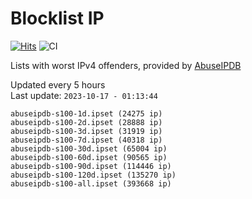 # Blocklist IP

[![Hits](https://hits.seeyoufarm.com/api/count/incr/badge.svg?url=https%3A%2F%2Fgithub.com%2Fborestad%2Fblocklist-ip%2F&count_bg=%2379C83D&title_bg=%23555555&icon=&icon_color=%23E7E7E7&title=hits&edge_flat=false)](https://hits.seeyoufarm.com)  ![CI](https://img.shields.io/github/workflow/status/borestad/blocklist-ip/CI?style=flat-square)

Lists with worst IPv4 offenders, provided by [AbuseIPDB](https://www.abuseipdb.com/)

<!-- FOOTER-PLACEHOLDER -->
Updated every 5 hours<br>
Last update: `2023-10-17 - 01:13:44`
```
abuseipdb-s100-1d.ipset (24275 ip)
abuseipdb-s100-2d.ipset (28888 ip)
abuseipdb-s100-3d.ipset (31919 ip)
abuseipdb-s100-7d.ipset (40318 ip)
abuseipdb-s100-30d.ipset (65004 ip)
abuseipdb-s100-60d.ipset (90565 ip)
abuseipdb-s100-90d.ipset (114446 ip)
abuseipdb-s100-120d.ipset (135270 ip)
abuseipdb-s100-all.ipset (393668 ip)
```

